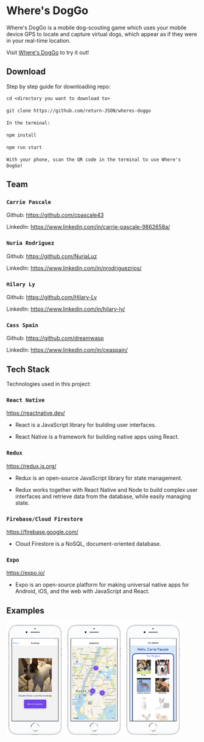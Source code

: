 # Where's DogGo

Where's DogGo is a mobile dog-scouting game which uses your mobile device GPS to locate and capture virtual dogs, which appear as if they were in your real-time location.

Visit [Where's DogGo](https://expo.io/@cpascale43) to try it out!

## Download

Step by step guide for downloading repo:

```
cd <directory you want to download to>

git clone https://github.com/return-JSON/wheres-doggo

In the terminal:

npm install

npm run start

With your phone, scan the QR code in the terminal to use Where's DogGo!
```

## Team

### `Carrie Pascale`

Github: https://github.com/cpascale43

LinkedIn: https://www.linkedin.com/in/carrie-pascale-9862658a/

### `Nuria Rodriguez`

Github: https://github.com/NuriaLuz

LinkedIn: https://www.linkedin.com/in/nrodriguezrios/

### `Hilary Ly`

Github: https://github.com/Hilary-Ly

LinkedIn: https://www.linkedin.com/in/hilary-ly/

### `Cass Spain`

Github: https://github.com/dreamwasp

LinkedIn: https://www.linkedin.com/in/ceaspain/

## Tech Stack

Technologies used in this project:

### `React Native`

https://reactnative.dev/

- React is a JavaScript library for building user interfaces.

- React Native is a framework for building native apps using React.

### `Redux`

https://redux.js.org/

- Redux is an open-source JavaScript library for state management.

- Redux works together with React Native and Node to build complex user interfaces and retrieve data from the database, while easily managing state.

### `Firebase/Cloud Firestore`

https://firebase.google.com/

- Cloud Firestore is a NoSQL, document-oriented database.

### `Expo`

https://expo.io/

- Expo is an open-source platform for making universal native apps for Android, iOS, and the web with JavaScript and React.

## Examples

<img src='https://github.com/return-JSON/wheres-doggo/blob/readMe/assets/images/hanky.png' width='30%' />

<img src='https://github.com/return-JSON/wheres-doggo/blob/readMe/assets/images/doggomap.png' width='30%' />

<img src='https://github.com/return-JSON/wheres-doggo/blob/readMe/assets/images/homescreen.png' width='30%' />
